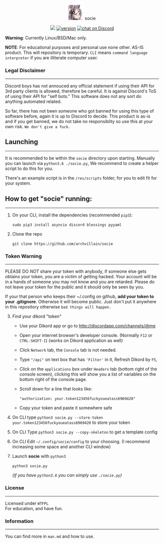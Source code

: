 <p align="center">
<img src="res/logo/logo_small.png" alt="socie" width="50"/> socie
</p>
<p align="center">
    <a href="https://raw.githubusercontent.com/archvillain/socie/master/LICENSE" alt="WTFPL License">
        <img src="https://img.shields.io/badge/license-WTFPL-ff69b4.svg"/></a>
    <a href="#version">
        <img src="https://img.shields.io/badge/version-1.0-lightblue.svg"
            alt="version"></a>
    <a href="https://discord.gg/HjJCwm5">
        <img src="https://img.shields.io/discord/494990656603815950.svg?logo=discord"
            alt="chat on Discord"></a>
</p>

__**Warning**__: Currently Linux/BSD/Mac only.

**NOTE**: For educational purposes and personal use none other. AS-IS product. This will repository is temporary. `CLI` means `command language interpreter` if you are illiterate computer user.

### Legal Disclaimer
--------------------------------

Discord boys has not annouced any official statement if using their
API for 3rd party clients is allowed, therefore be careful. It is against Discord's ToS of using their API for "self bots." This software does not any sort do anything automated related.

So far, there has not been someone who got banned for using this type of software before, again
it is up to Discord to decide. This product is as-is and if you get banned, we do not take no responsiblity so use this at your own risk. `We don't give a fuck.`


## Launching
------------------------
It is recommended to be within the `socie`
directory upon starting. Manually you can launch via `python3.6 ./socie.py`, 
We recommend to create a helper script to do this for you.

There's an example script is in the `/res/scripts` folder, for you to
edit fit for your system.


## How to get "socie" running:
-------------------------

1. On your CLI, install the dependencies (recommended `pip3`):

    `sudo pip3 install asyncio discord blessings pyyaml`

2. Clone the repo

    `git clone https://github.com/archvillain/socie`

### Token Warning
-------------------------------
PLEASE DO *NOT* share your token with anybody, if someone else gets obtains your token, you are a victim of getting hacked. Your account will be in a hands of someone you may not know and you are retarded. Please do not leave your token for the public and it should only be seen by you.

If your that person
who keeps their ~/.config on github, **add your token to your .gitignore**.
Otherwise it will become public. Just don't put it anywhere in this repository otherwise `bad things will happen.` 


3. Find your dikord "token"

    * Use your Dikord app or go to http://discordapp.com/channels/@me

    * Open your internet browser's developer console. (Normally `F12` or `CTRL-SHIFT-I`) (works on Dikord application as well)

    * Click `Network` tab, the `Console` tab is not needed.

    * Type `"/api"` on text box that has `'Filter'` in it, Refresh Dikord by `F5`, 

    * Click on the `applications` box under `Headers` tab (bottom right of the console screen), clicking this will show you a list of variables on the bottom right of the console page. 
    
    * Scroll down for a line that looks like:

        `"authorization: your.token123456fuckyoueatass6969420"`

    * Copy your token and paste it somewhere safe

4. On CLI type `python3 socie.py --store-token your.token123456fuckyoueatass6969420` to store your token

5. On CLI Type `python3 socie.py --copy-skeleton` to get a template config

6. On CLI Edit `~/.config/socie/config` to your choosing. (I recommend increasing some space and another CLI window)

7. Launch <b>socie</b> with `python3`

    `python3 socie.py`

    *(if you have `python3.6` you can simply use `./socie.py`)*


### License
-------------------------------

Licensed under `WTFPL` <br/>
For education, and have fun.

### Information
-------------------------------
You can find more in `man.md` and
how to use.
